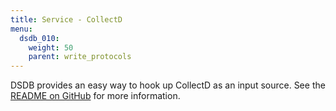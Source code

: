 ```yaml
---
title: Service - CollectD
menu:
  dsdb_010:
    weight: 50
    parent: write_protocols
---
```


DSDB provides an easy way to hook up CollectD as an input source.
See the [README on GitHub](https://github.com/dasudian/dsdb/blob/master/services/collectd/README.md) for more information.
